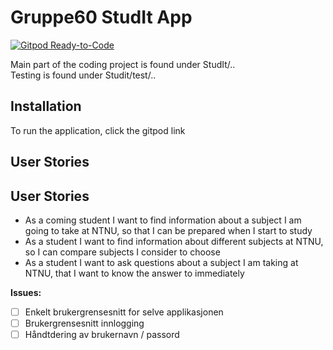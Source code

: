 # Gruppe60 StudIt App

[![Gitpod Ready-to-Code](https://img.shields.io/badge/Gitpod-Ready--to--Code-blue?logo=gitpod)](https://gitpod.idi.ntnu.no/#https://gitlab.stud.idi.ntnu.no/it1901/groups-2020/gr2060/gr2060)

Main part of the coding project is found under StudIt/..  
Testing is found under Studit/test/..

## Installation

To run the application, click the gitpod link

## User Stories

## User Stories

- As a coming student I want to find information about a subject I am going to take at NTNU, so that I can be prepared when I start to study
- As a student I want to find information about different subjects at NTNU, so I can compare subjects I consider to choose
- As a student I want to ask questions about a subject I am taking at NTNU, that I want to know the answer to immediately

**Issues:**
* [ ] Enkelt brukergrensesnitt for selve applikasjonen
* [ ] Brukergrensesnitt innlogging
* [ ] Håndtdering av brukernavn / passord
